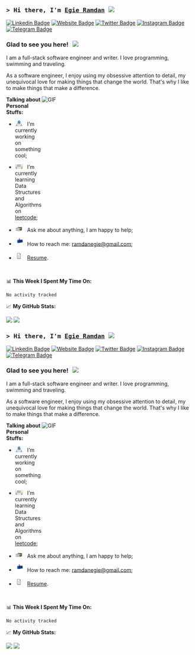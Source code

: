 ### <samp>&gt; Hi there, I'm <a href="https://ramdanegie.netlify.app" target="_blank">Egie Ramdan</a> <img src="https://media.giphy.com/media/hvRJCLFzcasrR4ia7z/giphy.gif" width="25"> </samp>

[![Linkedin Badge](https://img.shields.io/badge/-LinkedIn-0e76a8?style=flat-square&logo=Linkedin&logoColor=white)](https://linkedin.com/in/egieramdan)
[![Website Badge](https://img.shields.io/badge/Website-3b5998?style=flat-square&logo=google-chrome&logoColor=white)](https://)
[![Twitter Badge](https://img.shields.io/badge/-Twitter-00acee?style=flat-square&logo=Twitter&logoColor=white)](https://twitter.com/egieramdan)
[![Instagram Badge](https://img.shields.io/badge/-Instagram-e4405f?style=flat-square&logo=Instagram&logoColor=white)](https://instagram.com/)
[![Telegram Badge](https://img.shields.io/badge/-Telegram-0088cc?style=flat-square&logo=Telegram&logoColor=white)](https://t.me/egieramdan)

### Glad to see you here! &nbsp; ![](https://visitor-badge.glitch.me/badge?page_id=ramdanegie.ramdanegie)

I am a full-stack software engineer and writer. I love programming, swimming and traveling.

As a software engineer, I enjoy using my obsessive attention to detail, my unequivocal love for making things that change the world. That's why I like to make things that make a difference.

<img align="right" alt="GIF" src="https://github.com/Gapur/Gapur/blob/main/assets/coding.gif?raw=true" width="408" height="318" />
  

**Talking about Personal Stuffs:**

- <img src="https://github.com/ramdanegie/ramdanegie/blob/main/assets/developer.gif?raw=true" width="21" />&nbsp;&nbsp; I’m currently working on something cool;
- <img src="https://github.com/ramdanegie/ramdanegie/blob/main/assets/lightning.gif?raw=true" width="21" />&nbsp;&nbsp; I’m currently learning Data Structures and Algorithms on [leetcode](https://leetcode.com/ramdanegie);
- <img src="https://github.com/ramdanegie/ramdanegie/blob/main/assets/message.gif?raw=true" width="21" />&nbsp;&nbsp; Ask me about anything, I am happy to help;

- <img src="https://github.com/ramdanegie/ramdanegie/blob/main/assets/letterbox.gif?raw=true" width="21" />&nbsp;&nbsp; How to reach me: ramdanegie@gmail.com;
- <img src="https://github.com/ramdanegie/ramdanegie/blob/main/assets/doc.gif?raw=true" width="21" />&nbsp;&nbsp; [Resume](https://github.com/ramdanegie/ramdanegie/Resume.pdf).

</br>

📊 **This Week I Spent My Time On:**
<!--START_SECTION:waka-->

```text
No activity tracked
```

<!--END_SECTION:waka-->


📈 **My GitHub Stats:**

<p>
  <img height="180em" src="https://github-readme-stats.vercel.app/api?username=ramdanegie&show_icons=true&hide_border=true&&count_private=true&include_all_commits=true" />
  <img height="180em" src="https://github-readme-stats.vercel.app/api/top-langs/?username=ramdanegie&exclude_repo=KNN-Image-Classification&show_icons=true&hide_border=true&layout=compact&langs_count=8"/>
</p>

### <samp>&gt; Hi there, I'm <a href="https://ramdanegie.netlify.app" target="_blank">Egie Ramdan</a> <img src="https://media.giphy.com/media/hvRJCLFzcasrR4ia7z/giphy.gif" width="25"> </samp>

[![Linkedin Badge](https://img.shields.io/badge/-LinkedIn-0e76a8?style=flat-square&logo=Linkedin&logoColor=white)](https://linkedin.com/in/egieramdan)
[![Website Badge](https://img.shields.io/badge/Website-3b5998?style=flat-square&logo=google-chrome&logoColor=white)](https://)
[![Twitter Badge](https://img.shields.io/badge/-Twitter-00acee?style=flat-square&logo=Twitter&logoColor=white)](https://twitter.com/egieramdan)
[![Instagram Badge](https://img.shields.io/badge/-Instagram-e4405f?style=flat-square&logo=Instagram&logoColor=white)](https://instagram.com/)
[![Telegram Badge](https://img.shields.io/badge/-Telegram-0088cc?style=flat-square&logo=Telegram&logoColor=white)](https://t.me/egieramdan)

### Glad to see you here! &nbsp; ![](https://visitor-badge.glitch.me/badge?page_id=ramdanegie.ramdanegie)

I am a full-stack software engineer and writer. I love programming, swimming and traveling.

As a software engineer, I enjoy using my obsessive attention to detail, my unequivocal love for making things that change the world. That's why I like to make things that make a difference.

<img align="right" alt="GIF" src="https://github.com/Gapur/Gapur/blob/main/assets/coding.gif?raw=true" width="408" height="318" />
  

**Talking about Personal Stuffs:**

- <img src="https://github.com/ramdanegie/ramdanegie/blob/main/assets/developer.gif?raw=true" width="21" />&nbsp;&nbsp; I’m currently working on something cool;
- <img src="https://github.com/ramdanegie/ramdanegie/blob/main/assets/lightning.gif?raw=true" width="21" />&nbsp;&nbsp; I’m currently learning Data Structures and Algorithms on [leetcode](https://leetcode.com/ramdanegie);
- <img src="https://github.com/ramdanegie/ramdanegie/blob/main/assets/message.gif?raw=true" width="21" />&nbsp;&nbsp; Ask me about anything, I am happy to help;

- <img src="https://github.com/ramdanegie/ramdanegie/blob/main/assets/letterbox.gif?raw=true" width="21" />&nbsp;&nbsp; How to reach me: ramdanegie@gmail.com;
- <img src="https://github.com/ramdanegie/ramdanegie/blob/main/assets/doc.gif?raw=true" width="21" />&nbsp;&nbsp; [Resume](https://github.com/ramdanegie/ramdanegie/Resume.pdf).

</br>

📊 **This Week I Spent My Time On:**
<!--START_SECTION:waka-->

```text
No activity tracked
```

<!--END_SECTION:waka-->


📈 **My GitHub Stats:**

<p>
  <img height="180em" src="https://github-readme-stats.vercel.app/api?username=ramdanegie&show_icons=true&hide_border=true&&count_private=true&include_all_commits=true" />
  <img height="180em" src="https://github-readme-stats.vercel.app/api/top-langs/?username=ramdanegie&exclude_repo=KNN-Image-Classification&show_icons=true&hide_border=true&layout=compact&langs_count=8"/>
</p>
